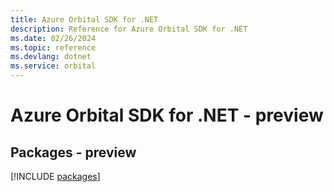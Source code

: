 ```yaml
---
title: Azure Orbital SDK for .NET
description: Reference for Azure Orbital SDK for .NET
ms.date: 02/26/2024
ms.topic: reference
ms.devlang: dotnet
ms.service: orbital
---
```

# Azure Orbital SDK for .NET - preview
## Packages - preview
[!INCLUDE [packages](orbital-index.md)]